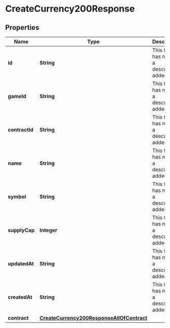 

# CreateCurrency200Response

## Properties

Name | Type | Description | Notes
------------ | ------------- | ------------- | -------------
**id** | **String** | This field has not had a description added. |  [optional]
**gameId** | **String** | This field has not had a description added. |  [optional]
**contractId** | **String** | This field has not had a description added. |  [optional]
**name** | **String** | This field has not had a description added. |  [optional]
**symbol** | **String** | This field has not had a description added. |  [optional]
**supplyCap** | **Integer** | This field has not had a description added. |  [optional]
**updatedAt** | **String** | This field has not had a description added. |  [optional]
**createdAt** | **String** | This field has not had a description added. |  [optional]
**contract** | [**CreateCurrency200ResponseAllOfContract**](CreateCurrency200ResponseAllOfContract.md) |  |  [optional]




